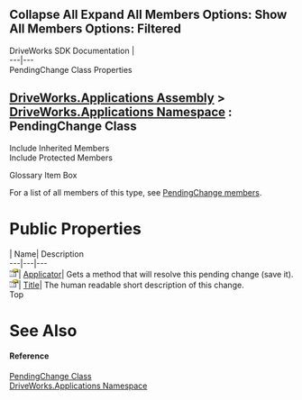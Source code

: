 Collapse All Expand All Members Options: Show All  Members Options: Filtered   
---  
DriveWorks SDK Documentation  |   
---|---  
PendingChange Class Properties   
  
[DriveWorks.Applications Assembly](topic13.md) > [DriveWorks.Applications Namespace](topic16.md) : PendingChange Class  
---  
  
Include Inherited Members    
Include Protected Members    


Glossary Item Box

For a list of all members of this type, see [PendingChange members](topic883.md).

# Public Properties

| Name| Description  
---|---|---  
![Public Property](dotnetimages/publicProperty.gif)| [Applicator](topic888.md)| Gets a method that will resolve this pending change (save it).   
![Public Property](dotnetimages/publicProperty.gif)| [Title](topic889.md)| The human readable short description of this change.   
Top

# See Also

#### Reference

[PendingChange Class](topic882.md)   
[DriveWorks.Applications Namespace](topic16.md)


